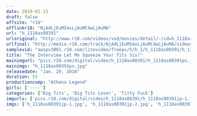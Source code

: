 ```yaml
---
date: 2019-01-13
draft: false
affsite: "r18"
afflinkr18: "NjA4LjEuMS4xLjAuMC4wLjAuMA"
url: "h_1118as00391"
urloriginal: "http://www.r18.com/videos/vod/movies/detail/-/id=h_1118as00391"
urlfinal: "http://media.r18.com/track/NjA4LjEuMS4xLjAuMC4wLjAuMA/videos/vod/movies/detail/-/id=h_1118as00391"
samplevid: "awspv3001.r18.com/litevideo/freepv/h/h_1/h_1118as00391/h_1118as00391_dmb_s.mp4"
title: "The Interview Let Me Squeeze Your Tits Sis!"
mainimgurl: "pics.r18.com/digital/video/h_1118as00391/h_1118as00391ps.jpg"
mainimgs: "h_1118as00391ps.jpg"
releasedate: "Jan. 20, 2018"
duration: 53
productioncomp: "Athena Legend"
girls: ['----']
categories: ['Big Tits', 'Big Tits Lover', 'Titty Fuck']
imgurls: ['pics.r18.com/digital/video/h_1118as00391/h_1118as00391jp-1.jpg', 'pics.r18.com/digital/video/h_1118as00391/h_1118as00391jp-2.jpg', 'pics.r18.com/digital/video/h_1118as00391/h_1118as00391jp-3.jpg', 'pics.r18.com/digital/video/h_1118as00391/h_1118as00391jp-4.jpg', 'pics.r18.com/digital/video/h_1118as00391/h_1118as00391jp-5.jpg', 'pics.r18.com/digital/video/h_1118as00391/h_1118as00391jp-6.jpg', 'pics.r18.com/digital/video/h_1118as00391/h_1118as00391jp-7.jpg', 'pics.r18.com/digital/video/h_1118as00391/h_1118as00391jp-8.jpg', 'pics.r18.com/digital/video/h_1118as00391/h_1118as00391jp-9.jpg', 'pics.r18.com/digital/video/h_1118as00391/h_1118as00391jp-10.jpg', 'pics.r18.com/digital/video/h_1118as00391/h_1118as00391jp-11.jpg', 'pics.r18.com/digital/video/h_1118as00391/h_1118as00391jp-12.jpg', 'pics.r18.com/digital/video/h_1118as00391/h_1118as00391jp-13.jpg', 'pics.r18.com/digital/video/h_1118as00391/h_1118as00391jp-14.jpg', 'pics.r18.com/digital/video/h_1118as00391/h_1118as00391jp-15.jpg', 'pics.r18.com/digital/video/h_1118as00391/h_1118as00391jp-16.jpg', 'pics.r18.com/digital/video/h_1118as00391/h_1118as00391jp-17.jpg', 'pics.r18.com/digital/video/h_1118as00391/h_1118as00391jp-18.jpg', 'pics.r18.com/digital/video/h_1118as00391/h_1118as00391jp-19.jpg', 'pics.r18.com/digital/video/h_1118as00391/h_1118as00391jp-20.jpg']
imgs: ['h_1118as00391jp-1.jpg', 'h_1118as00391jp-2.jpg', 'h_1118as00391jp-3.jpg', 'h_1118as00391jp-4.jpg', 'h_1118as00391jp-5.jpg', 'h_1118as00391jp-6.jpg', 'h_1118as00391jp-7.jpg', 'h_1118as00391jp-8.jpg', 'h_1118as00391jp-9.jpg', 'h_1118as00391jp-10.jpg', 'h_1118as00391jp-11.jpg', 'h_1118as00391jp-12.jpg', 'h_1118as00391jp-13.jpg', 'h_1118as00391jp-14.jpg', 'h_1118as00391jp-15.jpg', 'h_1118as00391jp-16.jpg', 'h_1118as00391jp-17.jpg', 'h_1118as00391jp-18.jpg', 'h_1118as00391jp-19.jpg', 'h_1118as00391jp-20.jpg']
---
```


